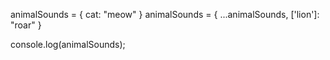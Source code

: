 animalSounds = { cat: "meow" }
animalSounds = { ...animalSounds, ['lion']: "roar" }

console.log(animalSounds);